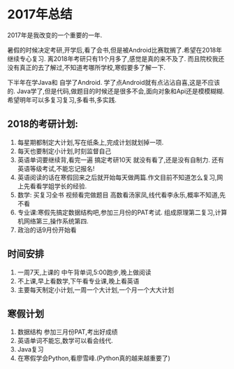 # 2017年总结

2017年是我改变的一个重要的一年.

暑假的时候决定考研,开学后,看了会书,但是被Android比赛耽搁了.希望在2018年继续专心复习.  离2018年考研只有11个月多了,感觉是真的来不及了.  而且院校我还没有真正的去了解过,不知道考哪所学校,寒假要多了解一下.

 下半年在学Java和 自学了Android. 学了点Android就有点沾沾自喜,这是不应该的.
 Java学了,但是代码,做题目的时候还是很多不会,面向对象和Api还是模模糊糊.希望明年可以多复习复习,多看书,多实践.

 ## 2018的考研计划:
 1. 每星期都制定大计划,写在纸条上,完成计划就划掉一项.
 2. 每天也要制定小计划,时刻监督自己
 3. 英语单词要继续背,看完一遍 搞定考研10天 就没有看了,还是没有自制力. 还有英语等级考试,不能忘记报名!
 4. 英语阅读的话在寒假回来之后就开始每天做两篇.作文目前不知道怎么复习,网上先看看学姐学长的经验.
 5. 数学: 买复习全书 视频看完做题目 高数看汤家凤,线代看李永乐,概率不知道,先不看
 6. 专业课:寒假先搞定数据结构吧,参加三月份的PAT考试.  组成原理第二复习,计算机网络第三,操作系统第四.
 7. 政治的话9月份开始看

## 时间安排
1. 一周7天,上课的 中午背单词,5:00跑步,晚上做阅读
2. 不上课,早上看数学,下午看专业课,晚上看英语
3. 主要每天制定小计划,一周一个大计划,一个月一个大大计划

## 寒假计划
1. 数据结构 参加三月份PAT,考出好成绩
2. 英语单词不能忘,数学可以看会线代.
3. Java复习
4. 在寒假学会Python,看廖雪峰.(Python真的越来越重要了)
